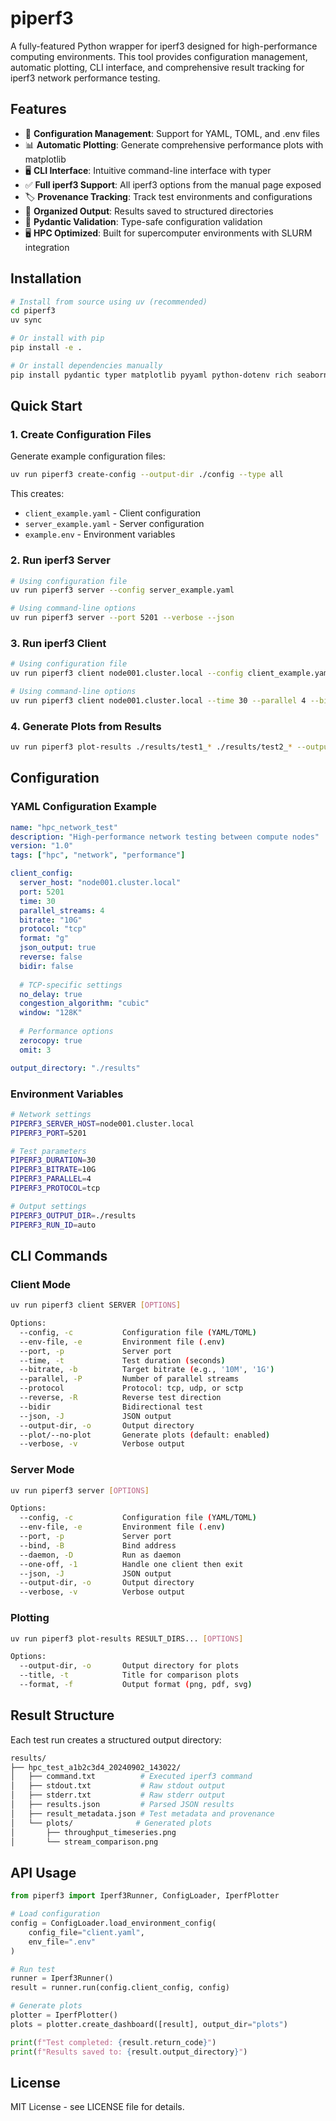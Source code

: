 # piperf3

A fully-featured Python wrapper for iperf3 designed for high-performance computing environments. This tool provides configuration management, automatic plotting, CLI interface, and comprehensive result tracking for iperf3 network performance testing.

## Features

- 🔧 **Configuration Management**: Support for YAML, TOML, and .env files
- 📊 **Automatic Plotting**: Generate comprehensive performance plots with matplotlib
- 🖥️ **CLI Interface**: Intuitive command-line interface with typer
- ✅ **Full iperf3 Support**: All iperf3 options from the manual page exposed
- 🏷️ **Provenance Tracking**: Track test environments and configurations  
- 📁 **Organized Output**: Results saved to structured directories
- 🧮 **Pydantic Validation**: Type-safe configuration validation
- 🖥️ **HPC Optimized**: Built for supercomputer environments with SLURM integration

## Installation

```bash
# Install from source using uv (recommended)
cd piperf3
uv sync

# Or install with pip
pip install -e .

# Or install dependencies manually
pip install pydantic typer matplotlib pyyaml python-dotenv rich seaborn pandas numpy
```

## Quick Start

### 1. Create Configuration Files

Generate example configuration files:

```bash
uv run piperf3 create-config --output-dir ./config --type all
```

This creates:

- `client_example.yaml` - Client configuration
- `server_example.yaml` - Server configuration  
- `example.env` - Environment variables

### 2. Run iperf3 Server

```bash
# Using configuration file
uv run piperf3 server --config server_example.yaml

# Using command-line options
uv run piperf3 server --port 5201 --verbose --json
```

### 3. Run iperf3 Client

```bash
# Using configuration file  
uv run piperf3 client node001.cluster.local --config client_example.yaml

# Using command-line options
uv run piperf3 client node001.cluster.local --time 30 --parallel 4 --bitrate 10G --plot
```

### 4. Generate Plots from Results

```bash
uv run piperf3 plot-results ./results/test1_* ./results/test2_* --output-dir plots --title "Network Performance Comparison"
```

## Configuration

### YAML Configuration Example

```yaml
name: "hpc_network_test"
description: "High-performance network testing between compute nodes"
version: "1.0"
tags: ["hpc", "network", "performance"]

client_config:
  server_host: "node001.cluster.local"
  port: 5201
  time: 30
  parallel_streams: 4
  bitrate: "10G"
  protocol: "tcp"
  format: "g"
  json_output: true
  reverse: false
  bidir: false
  
  # TCP-specific settings
  no_delay: true
  congestion_algorithm: "cubic"
  window: "128K"
  
  # Performance options
  zerocopy: true
  omit: 3

output_directory: "./results"
```

### Environment Variables

```bash
# Network settings
PIPERF3_SERVER_HOST=node001.cluster.local
PIPERF3_PORT=5201

# Test parameters
PIPERF3_DURATION=30
PIPERF3_BITRATE=10G
PIPERF3_PARALLEL=4
PIPERF3_PROTOCOL=tcp

# Output settings  
PIPERF3_OUTPUT_DIR=./results
PIPERF3_RUN_ID=auto
```

## CLI Commands

### Client Mode

```bash
uv run piperf3 client SERVER [OPTIONS]

Options:
  --config, -c           Configuration file (YAML/TOML)
  --env-file, -e         Environment file (.env)
  --port, -p             Server port
  --time, -t             Test duration (seconds)
  --bitrate, -b          Target bitrate (e.g., '10M', '1G')
  --parallel, -P         Number of parallel streams
  --protocol             Protocol: tcp, udp, or sctp
  --reverse, -R          Reverse test direction  
  --bidir                Bidirectional test
  --json, -J             JSON output
  --output-dir, -o       Output directory
  --plot/--no-plot       Generate plots (default: enabled)
  --verbose, -v          Verbose output
```

### Server Mode

```bash
uv run piperf3 server [OPTIONS]

Options:
  --config, -c           Configuration file (YAML/TOML)
  --env-file, -e         Environment file (.env)
  --port, -p             Server port
  --bind, -B             Bind address
  --daemon, -D           Run as daemon
  --one-off, -1          Handle one client then exit
  --json, -J             JSON output
  --output-dir, -o       Output directory
  --verbose, -v          Verbose output
```

### Plotting

```bash
uv run piperf3 plot-results RESULT_DIRS... [OPTIONS]

Options:
  --output-dir, -o       Output directory for plots
  --title, -t            Title for comparison plots
  --format, -f           Output format (png, pdf, svg)
```

## Result Structure

Each test run creates a structured output directory:

```bash
results/
├── hpc_test_a1b2c3d4_20240902_143022/
│   ├── command.txt          # Executed iperf3 command
│   ├── stdout.txt           # Raw stdout output
│   ├── stderr.txt           # Raw stderr output  
│   ├── results.json         # Parsed JSON results
│   ├── result_metadata.json # Test metadata and provenance
│   └── plots/              # Generated plots
│       ├── throughput_timeseries.png
│       └── stream_comparison.png
```

## API Usage

```python
from piperf3 import Iperf3Runner, ConfigLoader, IperfPlotter

# Load configuration
config = ConfigLoader.load_environment_config(
    config_file="client.yaml",
    env_file=".env"
)

# Run test
runner = Iperf3Runner()
result = runner.run(config.client_config, config)

# Generate plots
plotter = IperfPlotter() 
plots = plotter.create_dashboard([result], output_dir="plots")

print(f"Test completed: {result.return_code}")
print(f"Results saved to: {result.output_directory}")
```

## License

MIT License - see LICENSE file for details.
